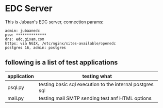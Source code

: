 # EDC Server

This is Jubaan's EDC server, connection params:
~~~
admin: jubaanedc
psw: **************
dns: edc.gixam.com
https: via NGIX, /etc/nginx/sites-available/openedc
postgres 16, admin: postgres
~~~

## following is a list of test applications

|application|testing what|
|-----------|------------|
|psql.py|testing basic sql execution to the internal postgres sql|
|mail.py|testing mail SMTP sending test anf HTML options|